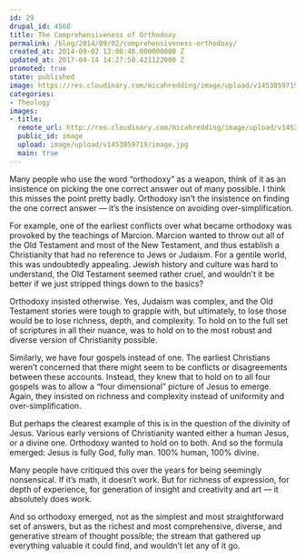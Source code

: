```yaml
---
id: 29
drupal_id: 4568
title: The Comprehensiveness of Orthodoxy
permalink: /blog/2014/09/02/comprehensiveness-orthodoxy/
created_at: 2014-09-02 13:00:48.000000000 Z
updated_at: 2017-04-14 14:27:58.421122000 Z
promoted: true
state: published
image: https://res.cloudinary.com/micahredding/image/upload/v1453059719/image.jpg
categories:
- Theology
images:
- title: 
  remote_url: http://res.cloudinary.com/micahredding/image/upload/v1453059719/image.jpg
  public_id: image
  upload: image/upload/v1453059719/image.jpg
  main: true
---
```

Many people who use the word “orthodoxy” as a weapon, think of it as an insistence on picking the one correct answer out of many possible. I think this misses the point pretty badly. Orthodoxy isn’t the insistence on finding the one correct answer — it’s the insistence on avoiding over-simplification.

For example, one of the earliest conflicts over what became orthodoxy was provoked by the teachings of Marcion. Marcion wanted to throw out all of the Old Testament and most of the New Testament, and thus establish a Christianity that had no reference to Jews or Judaism. For a gentile world, this was undoubtedly appealing. Jewish history and culture was hard to understand, the Old Testament seemed rather cruel, and wouldn’t it be better if we just stripped things down to the basics?

Orthodoxy insisted otherwise. Yes, Judaism was complex, and the Old Testament stories were tough to grapple with, but ultimately, to lose those would be to lose richness, depth, and complexity. To hold on to the full set of scriptures in all their nuance, was to hold on to the most robust and diverse version of Christianity possible.

Similarly, we have four gospels instead of one. The earliest Christians weren’t concerned that there might seem to be conflicts or disagreements between these accounts. Instead, they knew that to hold on to all four gospels was to allow a “four dimensional” picture of Jesus to emerge. Again, they insisted on richness and complexity instead of uniformity and over-simplification.

But perhaps the clearest example of this is in the question of the divinity of Jesus. Various early versions of Christianity wanted either a human Jesus, or a divine one. Orthodoxy wanted to hold on to both. And so the formula emerged: Jesus is fully God, fully man. 100% human, 100% divine.

Many people have critiqued this over the years for being seemingly nonsensical. If it’s math, it doesn’t work. But for richness of expression, for depth of experience, for generation of insight and creativity and art — it absolutely does work.

And so orthodoxy emerged, not as the simplest and most straightforward set of answers, but as the richest and most comprehensive, diverse, and generative stream of thought possible; the stream that gathered up everything valuable it could find, and wouldn’t let any of it go.
